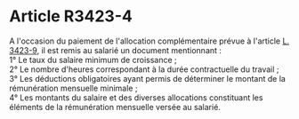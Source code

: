 # Article R3423-4

  
A l'occasion du paiement de l'allocation complémentaire prévue à l'article [L. 3423-9][1], il est remis au salarié un document mentionnant :   
1° Le taux du salaire minimum de croissance ;   
2° Le nombre d'heures correspondant à la durée contractuelle du travail ;   
3° Les déductions obligatoires ayant permis de déterminer le montant de la rémunération mensuelle minimale ;   
4° Les montants du salaire et des diverses allocations constituant les éléments de la rémunération mensuelle versée au salarié.

 [1]: /affichCodeArticle.do?cidTexte=LEGITEXT000006072050&idArticle=LEGIARTI000006903137&dateTexte=&categorieLien=cid